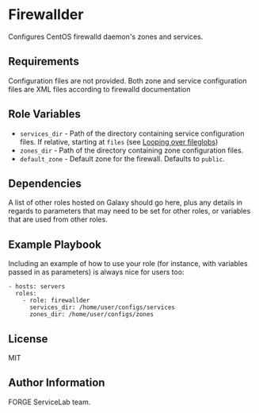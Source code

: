 Firewallder
===========

Configures CentOS firewalld daemon's zones and services.

Requirements
------------

Configuration files are not provided.
Both zone and service configuration files are XML files according to firewalld documentation

Role Variables
--------------

- `services_dir` - Path of the directory containing service configuration files. If relative, starting at `files` (see [Looping over fileglobs](http://docs.ansible.com/playbooks_loops.html#looping-over-fileglobs))
- `zones_dir` - Path of the directory containing zone configuration files.
- `default_zone` - Default zone for the firewall. Defaults to `public`.

Dependencies
------------

A list of other roles hosted on Galaxy should go here, plus any details in regards to parameters that may need to be set for other roles, or variables that are used from other roles.

Example Playbook
----------------

Including an example of how to use your role (for instance, with variables passed in as parameters) is always nice for users too:

    - hosts: servers
      roles:
        - role: firewallder
          services_dir: /home/user/configs/services
          zones_dir: /home/user/configs/zones


License
-------

MIT

Author Information
------------------

FORGE ServiceLab team.
